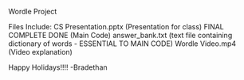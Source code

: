 Wordle Project

Files Include:
	CS Presentation.pptx (Presentation for class)
	FINAL COMPLETE DONE (Main Code)
	answer_bank.txt (text file containing dictionary of words - ESSENTIAL TO MAIN CODE)
	Wordle Video.mp4 (Video explanation)
	
Happy Holidays!!!!
-Bradethan
